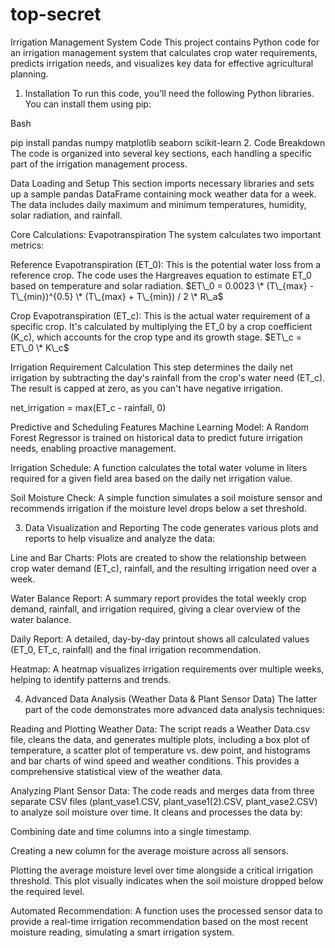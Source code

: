 # top-secret
Irrigation Management System Code
This project contains Python code for an irrigation management system that calculates crop water requirements, predicts irrigation needs, and visualizes key data for effective agricultural planning.

1. Installation
To run this code, you'll need the following Python libraries. You can install them using pip:

Bash

pip install pandas numpy matplotlib seaborn scikit-learn
2. Code Breakdown
The code is organized into several key sections, each handling a specific part of the irrigation management process.

Data Loading and Setup
This section imports necessary libraries and sets up a sample pandas DataFrame containing mock weather data for a week. The data includes daily maximum and minimum temperatures, humidity, solar radiation, and rainfall.

Core Calculations: Evapotranspiration
The system calculates two important metrics:

Reference Evapotranspiration (ET_0): This is the potential water loss from a reference crop. The code uses the Hargreaves equation to estimate ET_0 based on temperature and solar radiation.
$ET\_0 = 0.0023 \* (T\_{max} - T\_{min})^{0.5} \* (T\_{max} + T\_{min}) / 2 \* R\_a$

Crop Evapotranspiration (ET_c): This is the actual water requirement of a specific crop. It's calculated by multiplying the ET_0 by a crop coefficient (K_c), which accounts for the crop type and its growth stage.
$ET\_c = ET\_0 \* K\_c$

Irrigation Requirement Calculation
This step determines the daily net irrigation by subtracting the day's rainfall from the crop's water need (ET_c). The result is capped at zero, as you can't have negative irrigation.

net_irrigation = max(ET_c - rainfall, 0)

Predictive and Scheduling Features
Machine Learning Model: A Random Forest Regressor is trained on historical data to predict future irrigation needs, enabling proactive management.

Irrigation Schedule: A function calculates the total water volume in liters required for a given field area based on the daily net irrigation value.

Soil Moisture Check: A simple function simulates a soil moisture sensor and recommends irrigation if the moisture level drops below a set threshold.

3. Data Visualization and Reporting
The code generates various plots and reports to help visualize and analyze the data:

Line and Bar Charts: Plots are created to show the relationship between crop water demand (ET_c), rainfall, and the resulting irrigation need over a week.

Water Balance Report: A summary report provides the total weekly crop demand, rainfall, and irrigation required, giving a clear overview of the water balance.

Daily Report: A detailed, day-by-day printout shows all calculated values (ET_0, ET_c, rainfall) and the final irrigation recommendation.

Heatmap: A heatmap visualizes irrigation requirements over multiple weeks, helping to identify patterns and trends.

4. Advanced Data Analysis (Weather Data & Plant Sensor Data)
The latter part of the code demonstrates more advanced data analysis techniques:

Reading and Plotting Weather Data: The script reads a Weather Data.csv file, cleans the data, and generates multiple plots, including a box plot of temperature, a scatter plot of temperature vs. dew point, and histograms and bar charts of wind speed and weather conditions. This provides a comprehensive statistical view of the weather data.

Analyzing Plant Sensor Data: The code reads and merges data from three separate CSV files (plant_vase1.CSV, plant_vase1(2).CSV, plant_vase2.CSV) to analyze soil moisture over time. It cleans and processes the data by:

Combining date and time columns into a single timestamp.

Creating a new column for the average moisture across all sensors.

Plotting the average moisture level over time alongside a critical irrigation threshold. This plot visually indicates when the soil moisture dropped below the required level.

Automated Recommendation: A function uses the processed sensor data to provide a real-time irrigation recommendation based on the most recent moisture reading, simulating a smart irrigation system.
